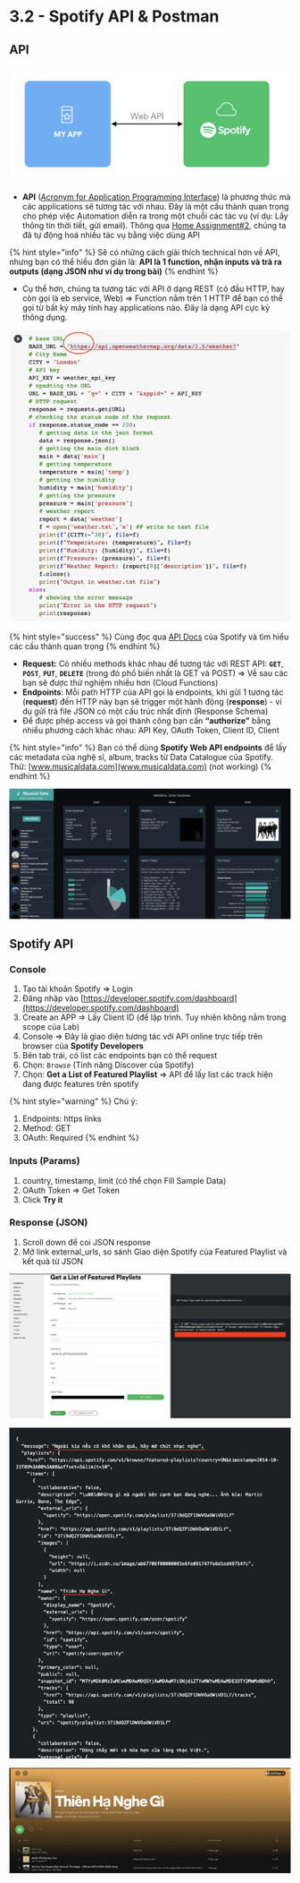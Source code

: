 # 3.2 - Spotify API & Postman

## API

![](../../.gitbook/assets/image%20%28132%29.png)

* **API** \([Acronym for Application Programming Interface](https://en.wikipedia.org/wiki/API)\) là phương thức mà các applications sẽ tương tác với nhau. Đây là một cấu thành quan trọng cho phép việc Automation diễn ra trong một chuỗi các tác vụ \(ví dụ: Lấy thông tin thời tiết, gửi email\). Thông qua [Home Assignment\#2](../2-data-tools-1/home-assignment2.md), chúng ta đã tự động hoá nhiều tác vụ bằng việc dùng API

{% hint style="info" %}
Sẽ có những cách giải thích technical hơn về API, nhưng bạn có thể hiểu đơn giản là: **API là 1 function, nhận inputs và trả ra outputs \(dạng JSON như ví dụ trong bài\)**
{% endhint %}

* Cụ thể hơn, chúng ta tương tác với API ở dạng REST \(có đầu HTTP, hay còn gọi là eb service, Web\) =&gt; Function nằm trên 1 HTTP để bạn có thể gọi từ bất ký máy tính hay applications nào. Đây là dạng API cực kỳ thông dụng. 

![](../../.gitbook/assets/image%20%28128%29.png)

{% hint style="success" %}
Cùng đọc qua [API Docs](https://developer.spotify.com/documentation/web-api/) của Spotify và tìm hiểu các cấu thành quan trọng
{% endhint %}

* **Request:** Có nhiều methods khác nhau để tương tác với REST API: **`GET`**, **`POST`**, **`PUT`**, **`DELETE`** \(trong đó phổ biến nhất là GET và POST\) =&gt; Về sau các bạn sẽ được thử nghiệm nhiều hơn \(Cloud Functions\)
* **Endpoints**: Mỗi path HTTP của API gọi là endpoints, khi gửi 1 tương tác \(**request**\) đến HTTP này bạn sẽ trigger một hành động \(**response**\) - ví dụ gửi trả file JSON có một cấu trúc nhất định \(Response Schema\)
* Để được phép access và gọi thành công bạn cần **“authorize”** bằng nhiều phương cách khác nhau: API Key, OAuth Token, Client ID, Client 

{% hint style="info" %}
Bạn có thể dùng **Spotify Web API endpoints** để lấy các metadata của nghệ sĩ, album, tracks từ Data Catalogue của Spotify. Thử: [www.musicaldata.com](www.musicaldata.com) \(not working\)
{% endhint %}

![](../../.gitbook/assets/image%20%28129%29.png)

## Spotify API

### Console

1. Tạo tài khoản Spotify =&gt; Login
2. Đăng nhập vào [https://developer.spotify.com/dashboard](https://developer.spotify.com/dashboard)
3. Create an APP =&gt; Lấy Client ID \(để lập trình. Tuy nhiên không nằm trong scope của Lab\)
4. Console =&gt; Đây là giao diện tương tác với API online trực tiếp trên browser của **Spotify Developers**
5. Bên tab trái, có list các endpoints bạn có thể request 
6. Chọn: `Browse` \(Tính năng Discover của Spotify\) 
7. Chọn: **Get a List of Featured Playlist** =&gt; API để lấy list các track hiện đang được features trên spotify 

{% hint style="warning" %}
Chú ý:   
1. Endpoints: https links   
2. Method: GET   
3. OAuth: Required
{% endhint %}

### **Inputs \(Params\)** 

1. country, timestamp, limit \(có thể chọn Fill Sample Data\) 
2. OAuth Token =&gt; Get Token
3. Click **Try it** 

### Response \(JSON\)

1. Scroll down để coi JSON response 
2. Mở link external\_urls, so sánh Giao diện Spotify của Featured Playlist và kết quả từ JSON

![](../../.gitbook/assets/image%20%28133%29.png)

![](../../.gitbook/assets/image%20%28130%29.png)

![](../../.gitbook/assets/image%20%28131%29.png)

